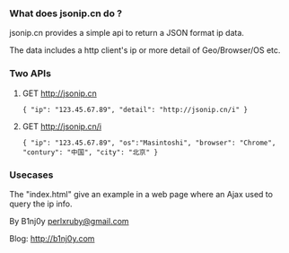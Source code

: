 ### What does jsonip.cn do ?

jsonip.cn provides a simple api to return a JSON format ip data.

The data includes a http client's ip or more detail of Geo/Browser/OS etc.

### Two APIs

1. GET http://jsonip.cn

    ```
    { "ip": "123.45.67.89", "detail": "http://jsonip.cn/i" }
    ```

2. GET http://jsonip.cn/i

    ```
    { "ip": "123.45.67.89", "os":"Masintoshi", "browser": "Chrome", "contury": "中国", "city": "北京" }
    ```

### Usecases

The "index.html" give an example in a web page where an Ajax used to query the ip info.

By B1nj0y perlxruby@gmail.com

Blog: http://b1nj0y.com
